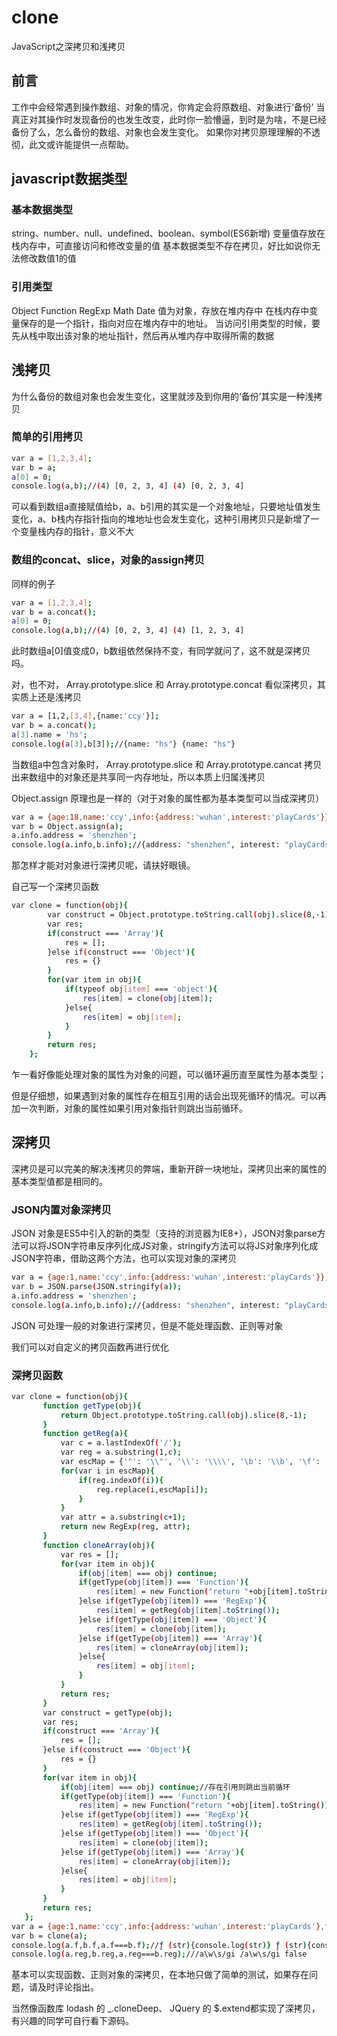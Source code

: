 # clone
JavaScript之深拷贝和浅拷贝
## 前言
工作中会经常遇到操作数组、对象的情况，你肯定会将原数组、对象进行‘备份’
当真正对其操作时发现备份的也发生改变，此时你一脸懵逼，到时是为啥，不是已经备份了么，怎么备份的数组、对象也会发生变化。
如果你对拷贝原理理解的不透彻，此文或许能提供一点帮助。

## javascript数据类型
### 基本数据类型
string、number、null、undefined、boolean、symbol(ES6新增) 变量值存放在栈内存中，可直接访问和修改变量的值
基本数据类型不存在拷贝，好比如说你无法修改数值1的值

### 引用类型
Object Function RegExp Math Date 值为对象，存放在堆内存中
在栈内存中变量保存的是一个指针，指向对应在堆内存中的地址。
当访问引用类型的时候，要先从栈中取出该对象的地址指针，然后再从堆内存中取得所需的数据

## 浅拷贝
为什么备份的数组对象也会发生变化，这里就涉及到你用的‘备份’其实是一种浅拷贝

### 简单的引用拷贝
```bash
var a = [1,2,3,4];
var b = a;
a[0] = 0;
console.log(a,b);//(4) [0, 2, 3, 4] (4) [0, 2, 3, 4]
```


可以看到数组a直接赋值给b，a、b引用的其实是一个对象地址，只要地址值发生变化，a、b栈内存指针指向的堆地址也会发生变化，这种引用拷贝只是新增了一个变量栈内存的指针，意义不大

### 数组的concat、slice，对象的assign拷贝
同样的例子
```bash
var a = [1,2,3,4];
var b = a.concat();
a[0] = 0;
console.log(a,b);//(4) [0, 2, 3, 4] (4) [1, 2, 3, 4]
```

此时数组a[0]值变成0，b数组依然保持不变，有同学就问了，这不就是深拷贝吗。

对，也不对， Array.prototype.slice 和 Array.prototype.concat 看似深拷贝，其实质上还是浅拷贝
```bash
var a = [1,2,[3,4],{name:'ccy'}];
var b = a.concat();
a[3].name = 'hs';
console.log(a[3],b[3]);//{name: "hs"} {name: "hs"}
```

当数组a中包含对象时， Array.prototype.slice 和 Array.prototype.cancat 拷贝出来数组中的对象还是共享同一内存地址，所以本质上归属浅拷贝

 Object.assign 原理也是一样的（对于对象的属性都为基本类型可以当成深拷贝）
```bash
var a = {age:18,name:'ccy',info:{address:'wuhan',interest:'playCards'}};
var b = Object.assign(a);
a.info.address = 'shenzhen';
console.log(a.info,b.info);//{address: "shenzhen", interest: "playCards"} {address: "shenzhen", interest: "playCards"}
```

那怎样才能对对象进行深拷贝呢，请扶好眼镜。

自己写一个深拷贝函数

```bash
var clone = function(obj){
        var construct = Object.prototype.toString.call(obj).slice(8,-1);
        var res;
        if(construct === 'Array'){
            res = [];
        }else if(construct === 'Object'){
            res = {}
        }
        for(var item in obj){
            if(typeof obj[item] === 'object'){
                res[item] = clone(obj[item]);
            }else{
                res[item] = obj[item];
            }
        }
        return res;
    };
```
乍一看好像能处理对象的属性为对象的问题，可以循环遍历直至属性为基本类型；

但是仔细想，如果遇到对象的属性存在相互引用的话会出现死循环的情况。可以再加一次判断，对象的属性如果引用对象指针则跳出当前循环。

## 深拷贝
深拷贝是可以完美的解决浅拷贝的弊端，重新开辟一块地址，深拷贝出来的属性的基本类型值都是相同的。

### JSON内置对象深拷贝
 JSON 对象是ES5中引入的新的类型（支持的浏览器为IE8+），JSON对象parse方法可以将JSON字符串反序列化成JS对象，stringify方法可以将JS对象序列化成JSON字符串，借助这两个方法，也可以实现对象的深拷贝
```bash
var a = {age:1,name:'ccy',info:{address:'wuhan',interest:'playCards'}};
var b = JSON.parse(JSON.stringify(a));
a.info.address = 'shenzhen';
console.log(a.info,b.info);//{address: "shenzhen", interest: "playCards"} {address: "wuhan", interest: "playCards"}
```

 JSON 可处理一般的对象进行深拷贝，但是不能处理函数、正则等对象

 我们可以对自定义的拷贝函数再进行优化
 ### 深拷贝函数
 ```bash
 var clone = function(obj){
        function getType(obj){
            return Object.prototype.toString.call(obj).slice(8,-1);
        }
        function getReg(a){
            var c = a.lastIndexOf('/');
            var reg = a.substring(1,c);
            var escMap = {'"': '\\"', '\\': '\\\\', '\b': '\\b', '\f': '\\f', '\n': '\\n', '\r': '\\r', '\t': '\\t', '\w': '\\w', '\s': '\\s', '\d': '\\d'};
            for(var i in escMap){
                if(reg.indexOf(i)){
                    reg.replace(i,escMap[i]);
                }
            }
            var attr = a.substring(c+1);
            return new RegExp(reg, attr);
        }
        function cloneArray(obj){ 
            var res = []; 
            for(var item in obj){ 
                if(obj[item] === obj) continue; 
                if(getType(obj[item]) === 'Function'){ 
                    res[item] = new Function("return "+obj[item].toString())(); 
                }else if(getType(obj[item]) === 'RegExp'){ 
                    res[item] = getReg(obj[item].toString()); 
                }else if(getType(obj[item]) === 'Object'){ 
                    res[item] = clone(obj[item]); 
                }else if(getType(obj[item]) === 'Array'){ 
                    res[item] = cloneArray(obj[item]); 
                }else{ 
                    res[item] = obj[item]; 
                } 
            } 
            return res; 
        } 
        var construct = getType(obj);
        var res;
        if(construct === 'Array'){
            res = [];
        }else if(construct === 'Object'){
            res = {}
        }
        for(var item in obj){
            if(obj[item] === obj) continue;//存在引用则跳出当前循环
            if(getType(obj[item]) === 'Function'){
                res[item] = new Function("return "+obj[item].toString())();
            }else if(getType(obj[item]) === 'RegExp'){
                res[item] = getReg(obj[item].toString());
            }else if(getType(obj[item]) === 'Object'){
                res[item] = clone(obj[item]);
            }else if(getType(obj[item]) === 'Array'){ 
                res[item] = cloneArray(obj[item]); 
            }else{
                res[item] = obj[item];
            }
        }
        return res;
    };
var a = {age:1,name:'ccy',info:{address:'wuhan',interest:'playCards'},f:function(str){console.log(str)},reg:/a\w\s/gi};
var b = clone(a);
console.log(a.f,b.f,a.f===b.f);//ƒ (str){console.log(str)} ƒ (str){console.log(str)} false
console.log(a.reg,b.reg,a.reg===b.reg);///a\w\s/gi /a\w\s/gi false
 ```
基本可以实现函数、正则对象的深拷贝，在本地只做了简单的测试，如果存在问题，请及时评论指出。

当然像函数库 lodash 的 _.cloneDeep、 JQuery 的 $.extend都实现了深拷贝，有兴趣的同学可自行看下源码。
